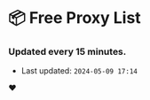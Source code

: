 # :package: Free Proxy List
### Updated every 15 minutes.

- Last updated: `2024-05-09 17:14`

:heart:
